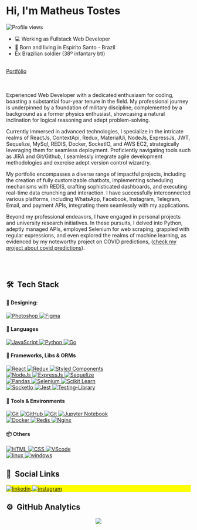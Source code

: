 
<!--
<img align="right" height="590em" src="https://raw.githubusercontent.com/gist/maykbrito/618ef18e3bbb7cdfd200f3a4fc1aabc6/raw/201d47c76006c99fe0dc55ea92e76bdca5537f08/githubcard.svg"/>
-->

<h1 align="left">Hi, I'm Matheus Tostes</h1>
<p align="left"> <img src="https://komarev.com/ghpvc/?username=MatheusTostes&color=blue" alt="Profile views" /> </p>

- 💻 Working as Fullstack Web Developer
- 🏡 Born and living in Espírito Santo - Brazil 
- Ex Brazilian soldier (38º infantary btl)
<br><br>
<a href="https://matheustostes.github.io/">
      Portfólio
</a>

<br><br>
Experienced Web Developer with a dedicated enthusiasm for coding, boasting a substantial four-year tenure in the field. My professional journey is underpinned by a foundation of military discipline, complemented by a background as a former physics enthusiast, showcasing a natural inclination for logical reasoning and adept problem-solving.

Currently immersed in advanced technologies, I specialize in the intricate realms of ReactJs, ContextApi, Redux, MaterialUi, NodeJs, ExpressJs, JWT, Sequelize, MySql, REDIS, Docker, SocketIO, and AWS EC2, strategically leveraging them for seamless deployment. Proficiently navigating tools such as JIRA and Git/Github, I seamlessly integrate agile development methodologies and exercise adept version control wizardry.

My portfolio encompasses a diverse range of impactful projects, including the creation of fully customizable chatbots, implementing scheduling mechanisms with REDIS, crafting sophisticated dashboards, and executing real-time data crunching and interaction. I have successfully interconnected various platforms, including WhatsApp, Facebook, Instagram, Telegram, Email, and payment APIs, integrating them seamlessly with my applications.

Beyond my professional endeavors, I have engaged in personal projects and university research initiatives. In these pursuits, I delved into Python, adeptly managed APIs, employed Selenium for web scraping, grappled with regular expressions, and even explored the realms of machine learning, as evidenced by my noteworthy project on COVID predictions, ([check my project about covid predictions](https://github.com/MatheusTostes/covid19-ml-doctor)).

<br><br>

## 🛠 &nbsp;Tech Stack

#### 🎨 Designing: <br/>

<a href="#">
      <img alt="Photoshop" src="https://img.shields.io/badge/Photoshop-24205E.svg?style=for-the-badge&logo=adobe-photoshop&logoColor=white" />
</a>
<a href="#">
      <img alt="Figma" src="https://img.shields.io/badge/figma-%23F24E1E.svg?style=for-the-badge&logo=figma&logoColor=white" />
</a>



####  :speech_balloon: Languages

<a href="#">
      <img alt="JavaScript" src="https://img.shields.io/badge/JavaScript-F7DF1E.svg?style=for-the-badge&logo=javascript&logoColor=black" />
</a>
<a href="#">
      <img alt="Python" src="https://img.shields.io/badge/Python-474747.svg?style=for-the-badge&logo=Python&logoColor=blue" />
</a>
<a href="#">
      <img alt="Go" src="https://img.shields.io/badge/go-%2300ADD8.svg?style=for-the-badge&logo=go&logoColor=white" />
</a>


#### :hammer: Frameworks, Libs & ORMs

<a href="#">
      <img alt="React" src="https://img.shields.io/badge/react-36B2C8.svg?style=for-the-badge&logo=react&logoColor=white" />
</a>
<a href="#">
      <img alt="Redux" src="https://img.shields.io/badge/redux-%23593d88.svg?style=for-the-badge&logo=redux&logoColor=white" />
</a>

<a href="#">
      <img alt="Styled Components" src="https://img.shields.io/badge/styled--components-DB7093?style=for-the-badge&logo=styled-components&logoColor=white" />
</a>
<br>
<a href="#">
      <img alt="NodeJs" src="https://img.shields.io/badge/node.js-6DA55F?style=for-the-badge&logo=node.js&logoColor=white" />
</a>
<a href="#">
      <img alt="ExpressJs" src="https://img.shields.io/badge/express.js-%23404d59.svg?style=for-the-badge&logo=express&logoColor=%2361DAFB" />
</a>
<a href="#">
      <img alt="Sequelize" src="https://img.shields.io/badge/Sequelize-52B0E7?style=for-the-badge&logo=Sequelize&logoColor=white" />
</a>
<br>
<a href="#">
      <img alt="Pandas" src="https://img.shields.io/badge/pandas-%23150458.svg?style=for-the-badge&logo=pandas&logoColor=white)" />
</a>
<a href="#">
      <img alt="Selenium" src="https://img.shields.io/badge/-selenium-%43B02A?style=for-the-badge&logo=selenium&logoColor=white" />
</a>
<a href="#">
      <img alt="Scikit Learn" src="https://img.shields.io/badge/scikit--learn-%23F7931E.svg?style=for-the-badge&logo=scikit-learn&logoColor=white" />
</a>
<br>

<a href="#">
      <img alt="SocketIo" src="https://img.shields.io/badge/Socket.io-black?style=for-the-badge&logo=socket.io&badgeColor=010101" />
</a>
<a href="#">
      <img alt="Jest" src="https://img.shields.io/badge/-jest-%23C21325?style=for-the-badge&logo=jest&logoColor=white" />
</a>
<a href="#">
      <img alt="Testing-Library" src="https://img.shields.io/badge/-TestingLibrary-%23E33332?style=for-the-badge&logo=testing-library&logoColor=white" />
</a>


#### :wrench: Tools & Environments

<a href="#">
      <img alt="Git" src="https://img.shields.io/badge/Git-F05032.svg?style=for-the-badge&logo=git&logoColor=white" />
</a>
<a href="#">
      <img alt="GitHub" src="https://img.shields.io/badge/GitHub-474747.svg?style=for-the-badge&logo=GitHub&logoColor=white" />
</a>
<a href="#">
      <img alt="Git" src="https://img.shields.io/badge/postgres-%23316192.svg?style=for-the-badge&logo=postgresql&logoColor=white" />
</a>
<a href="#">
      <img alt="Jupyter Notebook" src="https://img.shields.io/badge/jupyter-%23FA0F00.svg?style=for-the-badge&logo=jupyter&logoColor=white" />
</a>

<br>

<a href="#">
      <img alt="Docker" src="https://img.shields.io/badge/docker-%230db7ed.svg?style=for-the-badge&logo=docker&logoColor=white" />
</a>

<a href="#">
      <img alt="Redis" src="https://img.shields.io/badge/redis-%23DD0031.svg?style=for-the-badge&logo=redis&logoColor=white" />
</a>

<a href="#">
      <img alt="Nginx" src="https://img.shields.io/badge/nginx-%23009639.svg?style=for-the-badge&logo=nginx&logoColor=white" />
</a>



#### 📦 Others

<a href="#">
      <img alt="HTML" src="https://img.shields.io/badge/html5-%23E34F26.svg?style=for-the-badge&logo=html5&logoColor=white" />
</a>
<a href="#">
      <img alt="CSS" src="https://img.shields.io/badge/css3-%231572B6.svg?style=for-the-badge&logo=css3&logoColor=white" />
</a>
<a href="#">
      <img alt="VScode" src="https://img.shields.io/badge/Visual%20Studio%20Code-0078d7.svg?style=for-the-badge&logo=visual-studio-code&logoColor=white" />
</a>
<br>
<a href="#">
      <img alt="linux" src="https://img.shields.io/badge/Linux-FCC624?style=for-the-badge&logo=linux&logoColor=black" />
</a>
<a href="#">
      <img alt="windows" src="https://img.shields.io/badge/Windows-0078D6?style=for-the-badge&logo=windows&logoColor=white" />
</a>


## 👱 &nbsp;Social Links

<p align="left" style="background:yellow">

<a href="https://linkedin.com/in/MatheusTostes" target="_blank">
  <img align="center" src="https://img.shields.io/badge/-MatheusTostes-05122A?style=flat&logo=linkedin" alt="linkedin"/>
</a>
<a href="https://instagram.com/tstphysics2" target="_blank">
 <img align="center" src="https://img.shields.io/badge/-tstphysics2-05122A?style=flat&logo=instagram" alt="instagram"/>
</a>



## ⚙️ &nbsp;GitHub Analytics

<div align="center" display="flex" justify-content="center">
  <a href="https://github.com/matheustostes">
  <img src="https://github-readme-stats.vercel.app/api/top-langs/?username=matheustostes&hide=jupyter%20notebook"/>
</div>
<div style="display: inline_block">
</p>
